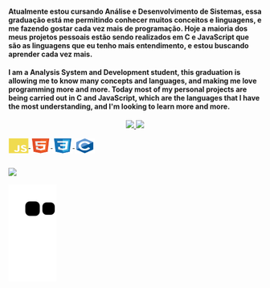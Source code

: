 
#### Atualmente estou cursando Análise e Desenvolvimento de Sistemas, essa graduação está me permitindo conhecer muitos conceitos e linguagens, e me fazendo gostar cada vez mais de programação. Hoje a maioria dos meus projetos pessoais estão sendo realizados em C e JavaScript que são as linguagens que eu tenho mais entendimento, e estou buscando aprender cada vez mais.

#### I am a Analysis System and Development student, this graduation is allowing me to know many concepts and languages, and making me love programming more and more. Today most of my personal projects are being carried out in C and JavaScript, which are the languages that I have the most understanding, and I'm looking to learn more and more.

<div align="center">
  <a href="https://github.com/henriquemoraescod">
<a href="https://github.com/henriquemoraescod">
<img height="150em" src="https://github-readme-stats.vercel.app/api?username=henriquemoraescod&show_icons=true&theme=dark&include_all_commits=true&count_private=true"/> <img height="150em" src="https://github-readme-stats.vercel.app/api/top-langs/?username=henriquemoraescod&layout=compact&langs_count=7&theme=dark"/>
</div>
 
 </div>
<div style="display: inline_block"><br>
  <img align="center" alt="H-Js" height="30" width="40" src="https://raw.githubusercontent.com/devicons/devicon/master/icons/javascript/javascript-plain.svg">
  <img align="center" alt="H-HTML" height="30" width="40" src="https://raw.githubusercontent.com/devicons/devicon/master/icons/html5/html5-original.svg">
  <img align="center" alt="H-CSS" height="30" width="40" src="https://raw.githubusercontent.com/devicons/devicon/master/icons/css3/css3-original.svg">
  <img align="center" alt="H-C" height="30" width="40" src="https://raw.githubusercontent.com/devicons/devicon/master/icons/c/c-original.svg">
  </div>
  
  ##
  
  <div> 
  <a href="https://www.linkedin.com/in/henrique-moraes-farias-b752a1247/" target="_blank"><img src="https://img.shields.io/badge/-LinkedIn-%230077B5?style=for-the-badge&logo=linkedin&logoColor=white" target="_blank"></a> 
 
  ![Snake animation](https://github.com/rafaballerini/rafaballerini/blob/output/github-contribution-grid-snake.svg)
 
</div>
